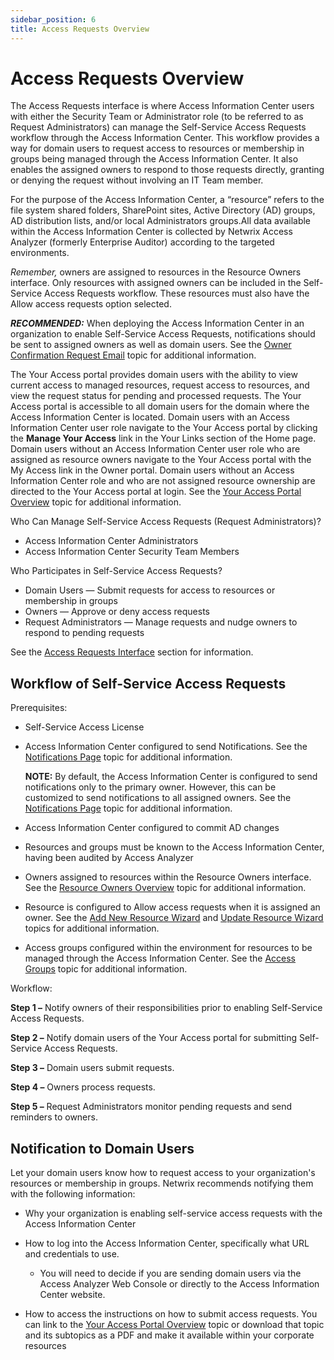 ```yaml
---
sidebar_position: 6
title: Access Requests Overview
---
```


# Access Requests Overview

The Access Requests interface is where Access Information Center users with either the Security Team or Administrator role (to be referred to as Request Administrators) can manage the Self-Service Access Requests workflow through the Access Information Center. This workflow provides a way for domain users to request access to resources or membership in groups being managed through the Access Information Center. It also enables the assigned owners to respond to those requests directly, granting or denying the request without involving an IT Team member.

For the purpose of the Access Information Center, a “resource” refers to the file system shared folders, SharePoint sites, Active Directory (AD) groups, AD distribution lists, and/or local Administrators groups.All data available within the Access Information Center is collected by Netwrix Access Analyzer (formerly Enterprise Auditor) according to the targeted environments.

*Remember,* owners are assigned to resources in the Resource Owners interface. Only resources with assigned owners can be included in the Self-Service Access Requests workflow. These resources must also have the Allow access requests option selected.

***RECOMMENDED:*** When deploying the Access Information Center in an organization to enable Self-Service Access Requests, notifications should be sent to assigned owners as well as domain users. See the [Owner Confirmation Request Email](../ResourceOwners/Email/ConfirmationRequest#Notifica "Owner Confirmation Request Email") topic for additional information.

The Your Access portal provides domain users with the ability to view current access to managed resources, request access to resources, and view the request status for pending and processed requests. The Your Access portal is accessible to all domain users for the domain where the Access Information Center is located. Domain users with an Access Information Center user role navigate to the Your Access portal by clicking the **Manage Your Access** link in the Your Links section of the Home page. Domain users without an Access Information Center user role who are assigned as resource owners navigate to the Your Access portal with the My Access link in the Owner portal. Domain users without an Access Information Center role and who are not assigned resource ownership are directed to the Your Access portal at login. See the [Your Access Portal Overview](YourAccessPortal/Overview "Your Access Portal Overview") topic for additional information.

Who Can Manage Self-Service Access Requests (Request Administrators)?

* Access Information Center Administrators
* Access Information Center Security Team Members

Who Participates in Self-Service Access Requests?

* Domain Users — Submit requests for access to resources or membership in groups
* Owners — Approve or deny access requests
* Request Administrators — Manage requests and nudge owners to respond to pending requests

See the [Access Requests Interface](Interface "Access Requests Interface") section for information.

## Workflow of Self-Service Access Requests

Prerequisites:

* Self-Service Access License
* Access Information Center configured to send Notifications. See the [Notifications Page](../Admin/Configuration/Notifications "Notifications Page") topic for additional information.

  **NOTE:** By default, the Access Information Center is configured to send notifications only to the primary owner. However, this can be customized to send notifications to all assigned owners. See the [Notifications Page](../Admin/Configuration/Notifications "Notifications Page") topic for additional information.
* Access Information Center configured to commit AD changes
* Resources and groups must be known to the Access Information Center, having been audited by Access Analyzer
* Owners assigned to resources within the Resource Owners interface. See the [Resource Owners Overview](../ResourceOwners/Overview "Resource Owners Overview") topic for additional information.
* Resource is configured to Allow access requests when it is assigned an owner. See the [Add New Resource Wizard](../ResourceOwners/Wizard/Add#top "Add New Resource Wizard") and [Update Resource Wizard](../ResourceOwners/Wizard/Update#top "Update Resource Wizard") topics for additional information.
* Access groups configured within the environment for resources to be managed through the Access Information Center. See the [Access Groups](../ResourceOwners/AccessGroups "Access Groups") topic for additional information.

Workflow:

**Step 1 –** Notify owners of their responsibilities prior to enabling Self-Service Access Requests.

**Step 2 –** Notify domain users of the Your Access portal for submitting Self-Service Access Requests.

**Step 3 –** Domain users submit requests.

**Step 4 –** Owners process requests.

**Step 5 –** Request Administrators monitor pending requests and send reminders to owners.

## Notification to Domain Users

Let your domain users know how to request access to your organization's resources or membership in groups. Netwrix recommends notifying them with the following information:

* Why your organization is enabling self-service access requests with the Access Information Center
* How to log into the Access Information Center, specifically what URL and credentials to use.

  * You will need to decide if you are sending domain users via the Access Analyzer Web Console or directly to the Access Information Center website.
* How to access the instructions on how to submit access requests. You can link to the [Your Access Portal Overview](YourAccessPortal/Overview "Your Access Portal Overview") topic or download that topic and its subtopics as a PDF and make it available within your corporate resources